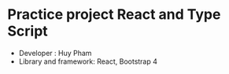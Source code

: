 # Practice project React and Type Script
+ Developer : Huy Pham
+ Library and framework: React, Bootstrap 4


